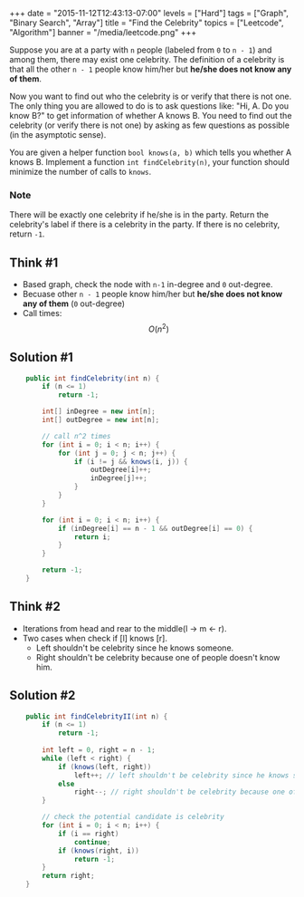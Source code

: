 +++
date = "2015-11-12T12:43:13-07:00"
levels = ["Hard"]
tags = ["Graph", "Binary Search", "Array"]
title = "Find the Celebrity"
topics = ["Leetcode", "Algorithm"]
banner = "/media/leetcode.png"
+++

Suppose you are at a party with `n` people (labeled from `0` to `n - 1`) and among them, there may exist one celebrity. The definition of a celebrity is that all the other `n - 1` people know him/her but **he/she does not know any of them**.
<!--more-->
Now you want to find out who the celebrity is or verify that there is not one. The only thing you are allowed to do is to ask questions like: "Hi, A. Do you know B?" to get information of whether A knows B. You need to find out the celebrity (or verify there is not one) by asking as few questions as possible (in the asymptotic sense).

You are given a helper function `bool knows(a, b)` which tells you whether A knows B. Implement a function `int findCelebrity(n)`, your function should minimize the number of calls to `knows`.

### Note
There will be exactly one celebrity if he/she is in the party. Return the celebrity's label if there is a celebrity in the party. If there is no celebrity, return `-1`.

## Think #1
- Based graph, check the node with `n-1` in-degree and `0` out-degree.
- Becuase other `n - 1` people know him/her but **he/she does not know any of them** (`0` out-degree)
- Call times: $$O(n^2)$$

## Solution #1
```java
	public int findCelebrity(int n) {
		if (n <= 1)
			return -1;

		int[] inDegree = new int[n];
		int[] outDegree = new int[n];

		// call n^2 times
		for (int i = 0; i < n; i++) {
			for (int j = 0; j < n; j++) {
				if (i != j && knows(i, j)) {
					outDegree[i]++;
					inDegree[j]++;
				}
			}
		}

		for (int i = 0; i < n; i++) {
			if (inDegree[i] == n - 1 && outDegree[i] == 0) {
				return i;
			}
		}

		return -1;
	}
```

## Think #2
- Iterations from head and rear to the middle(l -> m <- r).
- Two cases when check if [l] knows [r].
    - Left shouldn't be celebrity since he knows someone.
    - Right shouldn't be celebrity because one of people doesn't know him.


## Solution #2
```java
	public int findCelebrityII(int n) {
		if (n <= 1)
			return -1;
		
		int left = 0, right = n - 1;
		while (left < right) {
			if (knows(left, right))
				left++; // left shouldn't be celebrity since he knows someone
			else
				right--; // right shouldn't be celebrity because one of people doesn't know him
		}

		// check the potential candidate is celebrity
		for (int i = 0; i < n; i++) {
			if (i == right)
				continue;
			if (knows(right, i))
				return -1;
		}
		return right;
	}
```

